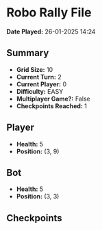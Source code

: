 # Robo Rally File
**Date Played:** 26-01-2025 14:24

## Summary
- **Grid Size:** 10
- **Current Turn:** 2
- **Current Player:** 0
- **Difficulty:** EASY
- **Multiplayer Game?:** False
- **Checkpoints Reached:** 1

## Player
- **Health:** 5
- **Position:** (3, 9)

## Bot
- **Health:** 5
- **Position:** (3, 3)

## Checkpoints
